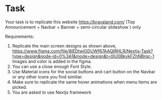 # Task
Your task is to replicate this website https://bravaland.com/ (Top Announcement + Navbar + Banner + semi-circular slideshow ) only

Requirements:

1. Replicate the main screen designs as shown above, https://www.figma.com/file/8lEDtwiGDUWf67AAQIRHLR/Nextjs-Task?type=design&node-id=0%3A1&mode=design&t=0lU0BkvkFZhNBrgc-1 Images and color is added in the figma. 
2. You can use a close enough Font Style. 
3. Use Material icons for the social buttons and cart button on the Navbar or any other icons you find similiar.
4. Make sure to replicate the same hover animations when menu items are picked.
5. You are asked to use Nextjs framework

